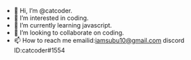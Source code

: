 - 👋 Hi, I’m @catcoder.
- 👀 I’m interested in coding.
- 🌱 I’m currently learning javascript.
- 💞️ I’m looking to collaborate on coding.
- 📫 How to reach me 
emailid:iamsubu10@gmail.com
discord ID:catcoder#1554


<!---
Subhekshya1/Subhekshya1 is a ✨ special ✨ repository because its `README.md` (this file) appears on your GitHub profile.
You can click the Preview link to take a look at your changes.
--->
